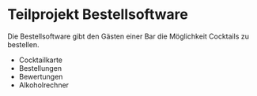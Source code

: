 # Teilprojekt Bestellsoftware #
Die Bestellsoftware gibt den Gästen einer Bar die Möglichkeit Cocktails zu bestellen.
  * Cocktailkarte
  * Bestellungen
  * Bewertungen
  * Alkoholrechner